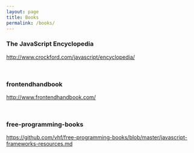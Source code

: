 ```yaml
---
layout: page
title: Books
permalink: /books/
---
```


### The JavaScript Encyclopedia  
http://www.crockford.com/javascript/encyclopedia/

<br/>

### frontendhandbook  
http://www.frontendhandbook.com/

<br/>

### free-programming-books  
https://github.com/vhf/free-programming-books/blob/master/javascript-frameworks-resources.md
